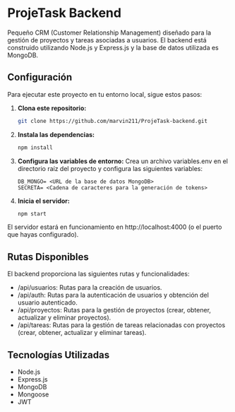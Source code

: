 # ProjeTask Backend

Pequeño CRM (Customer Relationship Management) diseñado para la gestión de proyectos y tareas asociadas a usuarios. El backend está construido utilizando Node.js y Express.js y la base de datos utilizada es MongoDB.

## Configuración
Para ejecutar este proyecto en tu entorno local, sigue estos pasos:

1. **Clona este repositorio:**
    ```bash
    git clone https://github.com/marvin211/ProjeTask-backend.git
    ```
2. **Instala las dependencias:**
    ```bash
    npm install
    ```
3. **Configura las variables de entorno:** Crea un archivo variables.env en el directorio raíz del proyecto y configura las siguientes variables:
    ```
    DB_MONGO= <URL de la base de datos MongoDB>
    SECRETA= <Cadena de caracteres para la generación de tokens>
    ```
4. **Inicia el servidor:**
    ```bash
    npm start
    ```
El servidor estará en funcionamiento en http://localhost:4000 (o el puerto que hayas configurado).

## Rutas Disponibles
El backend proporciona las siguientes rutas y funcionalidades:

- /api/usuarios: Rutas para la creación de usuarios.
- /api/auth: Rutas para la autenticación de usuarios y obtención del usuario autenticado.
- /api/proyectos: Rutas para la gestión de proyectos (crear, obtener, actualizar y eliminar proyectos).
- /api/tareas: Rutas para la gestión de tareas relacionadas con proyectos (crear, obtener, actualizar y eliminar tareas).

## Tecnologías Utilizadas
- Node.js
- Express.js
- MongoDB
- Mongoose
- JWT
